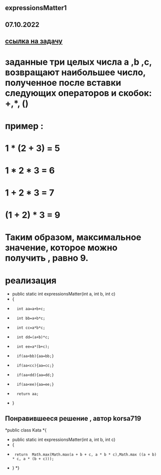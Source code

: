 ## expressionsMatter1
## 07.10.2022
## [ссылка на задачу](https://www.codewars.com/kata/5ae62fcf252e66d44d00008e) 
# заданные три целых числа a ,b ,c, возвращают наибольшее число, полученное после вставки следующих операторов и скобок: +,*, ()
# пример :
# 1 * (2 + 3) = 5
# 1 * 2 * 3 = 6
# 1 + 2 * 3 = 7
# (1 + 2) * 3 = 9
# Таким образом, максимальное значение, которое можно получить , равно 9.
# реализация 
* public static int expressionsMatter(int a, int b, int c)
*    {
*       int aa=a+b+c;
*       int bb=a+b*c;
*       int cc=a*b*c;
*       int dd=(a+b)*c;
*       int ee=a*(b+c);
*       if(aa<bb){aa=bb;}
*       if(aa<cc){aa=cc;}
*       if(aa<dd){aa=dd;}
*       if(aa<ee){aa=ee;}
*       return aa;
*    }
## Понравившееся решение , автор korsa719
*public class Kata
*{
*    public static int expressionsMatter(int a, int b, int c)
*    {
*      return  Math.max(Math.max(a + b + c, a * b * c),Math.max ((a + b) * c, a * (b + c)));
*    }
*}

